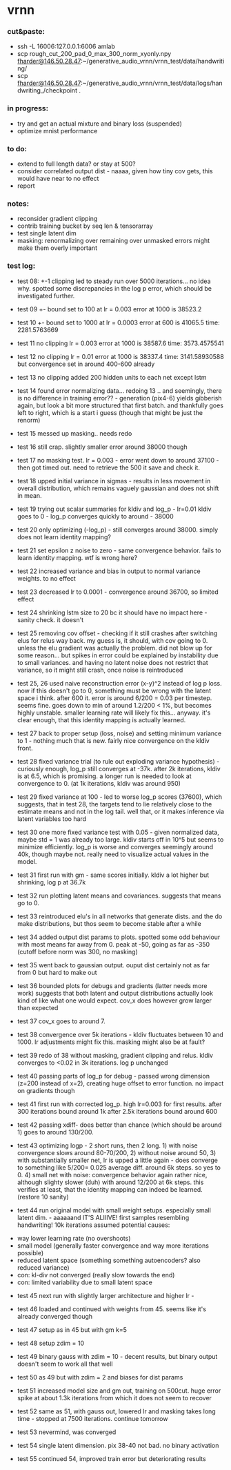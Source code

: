 # vrnn

### cut&paste:
- ssh -L 16006:127.0.0.1:6006 amlab
- scp rough_cut_200_pad_0_max_300_norm_xyonly.npy fharder@146.50.28.47:~/generative_audio_vrnn/vrnn_test/data/handwriting/
- scp fharder@146.50.28.47:~/generative_audio_vrnn/vrnn_test/data/logs/handwriting_/checkpoint .

### in progress:
- try and get an actual mixture and binary loss (suspended)
- optimize mnist performance

### to do:
- extend to full length data? or stay at 500?
- consider correlated output dist - naaaa, given how tiny cov gets, this would have near to no effect
- report

### notes:
- reconsider gradient clipping
- contrib training bucket by seq len & tensorarray
- test single latent dim
- masking: renormalizing over remaining over unmasked errors might make them overly important


### test log:
- test 08: +-1 clipping led to steady run over 5000 iterations... no idea why.
 spotted some discrepancies in the log p error, which should be investigated further.

- test 09 +- bound set to 100 at lr = 0.003 error at 1000 is 38523.2

- test 10 +- bound set to 1000 at lr = 0.0003 error at 600 is 41065.5 time: 2281.5763669

- test 11 no clipping lr = 0.003 error at 1000 is 38587.6 time: 3573.4575541

- test 12 no clipping lr = 0.01 error at 1000 is 38337.4 time: 3141.58930588 but convergence set in around 400-600 already

- test 13 no clipping added 200 hidden units to each net except lstm 

- test 14 found error normalizing data... redoing 13 .. and seemingly, there is no difference in training error??  -  generation (pix4-6) yields gibberish again, but look a bit more structured that first batch. and thankfully goes left to right, which is a start i guess (though that might be just the renorm)

- test 15 messed up masking.. needs redo

- test 16 still crap. slightly smaller error around 38000 though

- test 17 no masking test. lr = 0.003  - error went down to around 37100 - then got timed out. need to retrieve the 500 it save and check it.

- test 18 upped initial variance in sigmas - results in less movement in overall distribution, which remains vaguely gaussian and does not shift in mean.

- test 19 trying out scalar summaries for kldiv and log_p - lr=0.01 kldiv goes to 0 - log_p converges quickly to around - 38000

- test 20 only optimizing (-log_p) - still converges around 38000. simply does not learn identity mapping?

- test 21 set epsilon z noise to zero - same convergence behavior. fails to learn identity mapping. wtf is wrong here?

- test 22 increased variance and bias in output to normal variance weights. to no effect

- test 23 decreased lr to 0.0001 - convergence around 36700, so limited effect

- test 24 shrinking lstm size to 20 bc it should have no impact here - sanity check. it doesn't

- test 25 removing cov offset - checking if it still crashes after switching elus for relus way back. my guess is, it should, with cov going to 0. unless the elu gradient was actually the problem. did not blow up for some reason... but spikes in error could be explained by instability due to small variances. and having no latent noise does not restrict that variance, so it might still crash, once noise is reintroduced

- test 25, 26 used naive reconstruction error (x-y)^2 instead of log p loss. now if this doesn't go to 0, something must be wrong with the latent space i think. after 600 it. error is around 6/200 = 0.03 per timestep. seems fine. goes down to min of around 1.2/200 < 1%, but becomes highly unstable. smaller learning rate will likely fix this... anyway. it's clear enough, that this identity mapping is actually learned. 

- test 27 back to proper setup (loss, noise) and setting minimum variance to 1 - nothing much that is new. fairly nice convergence on the kldiv front. 

- test 28 fixed variance trial (to rule out exploding variance hypothesis) - curiously enough, log_p still converges at -37k. after 2k iterations, kldiv is at 6.5, which is promising. a longer run is needed to look at convergence to 0. (at 1k iterations, kldiv was around 950)

- test 29 fixed variance at 100 - led to worse log_p scores (37600), which suggests, that in test 28, the targets tend to lie relatively close to the estimate means and not in the log tail. well that, or it makes inference via latent variables too hard

- test 30 one more fixed variance test with 0.05 - given normalized data, maybe std = 1 was already too large. kldiv starts off in 10^5 but seems to minimize efficiently. log_p is worse and converges seemingly around 40k, though maybe not. really need to visualize actual values in the model.

- test 31 first run with gm - same scores initially. kldiv a lot higher but shrinking, log p at 36.7k 

- test 32 run plotting latent means and covariances. suggests that means go to 0.

- test 33 reintroduced elu's in all networks that generate dists. and the do make distributions, but thos seem to become stable after a while

- test 34 added output dist params to plots. spotted some odd behaviour with most means far away from 0. peak at -50, going as far as -350 (cutoff before norm was 300, no masking)

- test 35 went back to gaussian output. ouput dist certainly not as far from 0 but hard to make out

- test 36 bounded plots for debugs and gradients (latter needs more work) suggests that both latent and output distributions actually look kind of like what one would expect. cov_x does however grow larger than expected

- test 37 cov_x goes to around 7. 

- test 38 convergence over 5k iterations - kldiv fluctuates between 10 and 1000. lr adjustments might fix this. masking might also be at fault?

- test 39 redo of 38 without masking, gradient clipping and relus. kldiv converges to <0.02 in 3k iterations. log p unchanged

- test 40 passing parts of log_p for debug - passed wrong dimension (z=200 instead of x=2), creating huge offset to error function. no impact on gradients though

- test 41 first run with corrected log_p. high lr=0.003 for first results. after 300 iterations bound around 1k after 2.5k iterations bound around 600

- test 42 passing xdiff- does better than chance (which should be around 1) goes to around 130/200.

- test 43 optimizing logp - 2 short runs, then 2 long. 1) with noise convergence slows around 80-70/200, 2) without noise around 50, 3) with substantially smaller net, lr is upped a little again - does converge to something like 5/200= 0.025 average diff. around 6k steps. so yes to 0. 4) small net with noise: convergence behavior again rather nice, although slighty slower (duh) with around 12/200 at 6k steps. this verifies at least, that the identity mapping can indeed be learned. (restore 10 sanity)

- test 44 run original model with small weight setups. especially small latent dim. - aaaaaand IT'S ALIIIVE! first samples resembling handwriting! 10k iterations
assumed potential causes:
 + way lower learning rate (no overshoots)
 + small model (generally faster convergence and way more iterations possible)
 + reduced latent space (something something autoencoders? also reduced variance)
 + con: kl-div not converged (really slow towards the end)
 + con: limited variability due to small latent space

- test 45 next run with slightly larger architecture and higher lr - 

- test 46 loaded and continued with weights from 45. seems like it's already converged though

- test 47 setup as in 45 but with gm k=5

- test 48 setup zdim = 10

- test 49 binary gauss with zdim = 10 - decent results, but binary output doesn't seem to work all that well

- test 50 as 49 but with zdim = 2 and biases for dist params

- test 51 increased model size and gm out, training on 500cut. huge error spike at about 1.3k iterations from which it does not seem to recover

- test 52 same as 51, with gauss out, lowered lr and masking takes long time - stopped at 7500 iterations. continue tomorrow

- test 53 nevermind, was converged

- test 54 single latent dimension. pix 38-40 not bad. no binary activation

- test 55 continued 54, improved train error but deteriorating results
